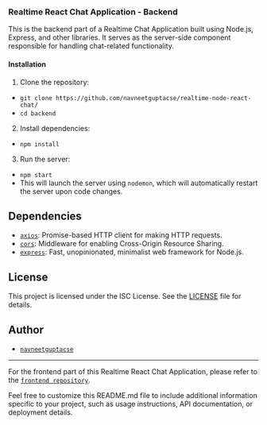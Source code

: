 ### Realtime React Chat Application - Backend

This is the backend part of a Realtime Chat Application built using Node.js, Express, and other libraries. It serves as the server-side component responsible for handling chat-related functionality.

#### Installation

1. Clone the repository:
- `git clone https://github.com/navneetguptacse/realtime-node-react-chat/`
- `cd backend`

2. Install dependencies:
- `npm install`

3. Run the server:
- `npm start`
- This will launch the server using `nodemon`, which will automatically restart the server upon code changes.

## Dependencies

- [`axios`](https://www.npmjs.com/package/axios): Promise-based HTTP client for making HTTP requests.
- [`cors`](https://www.npmjs.com/package/cors): Middleware for enabling Cross-Origin Resource Sharing.
- [`express`](https://www.npmjs.com/package/express): Fast, unopinionated, minimalist web framework for Node.js.

## License

This project is licensed under the ISC License. See the [LICENSE](LICENSE) file for details.

## Author

- [`navneetguptacse`](https://github.com/navneetguptacse)

---

For the frontend part of this Realtime React Chat Application, please refer to the [`frontend repository`](https://github.com/navneetguptacse/realtime-node-react-chat/tree/main/frontend).

Feel free to customize this README.md file to include additional information specific to your project, such as usage instructions, API documentation, or deployment details.
